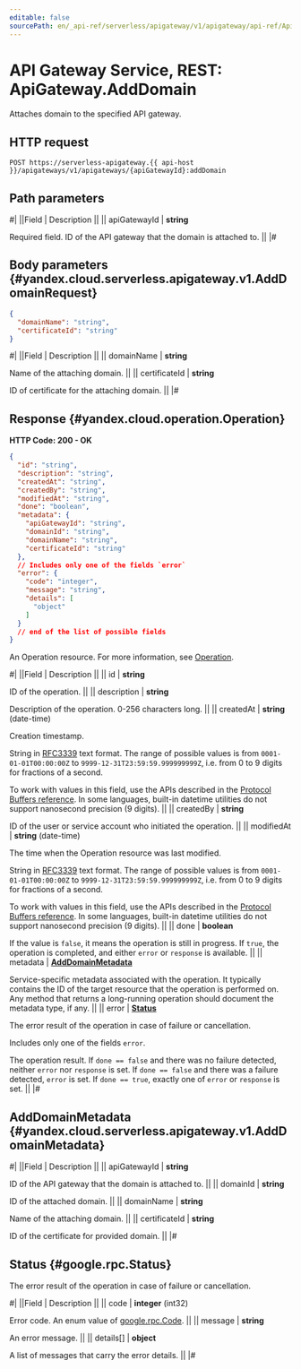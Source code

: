 ```yaml
---
editable: false
sourcePath: en/_api-ref/serverless/apigateway/v1/apigateway/api-ref/ApiGateway/addDomain.md
---
```


# API Gateway Service, REST: ApiGateway.AddDomain

Attaches domain to the specified API gateway.

## HTTP request

```
POST https://serverless-apigateway.{{ api-host }}/apigateways/v1/apigateways/{apiGatewayId}:addDomain
```

## Path parameters

#|
||Field | Description ||
|| apiGatewayId | **string**

Required field. ID of the API gateway that the domain is attached to. ||
|#

## Body parameters {#yandex.cloud.serverless.apigateway.v1.AddDomainRequest}

```json
{
  "domainName": "string",
  "certificateId": "string"
}
```

#|
||Field | Description ||
|| domainName | **string**

Name of the attaching domain. ||
|| certificateId | **string**

ID of certificate for the attaching domain. ||
|#

## Response {#yandex.cloud.operation.Operation}

**HTTP Code: 200 - OK**

```json
{
  "id": "string",
  "description": "string",
  "createdAt": "string",
  "createdBy": "string",
  "modifiedAt": "string",
  "done": "boolean",
  "metadata": {
    "apiGatewayId": "string",
    "domainId": "string",
    "domainName": "string",
    "certificateId": "string"
  },
  // Includes only one of the fields `error`
  "error": {
    "code": "integer",
    "message": "string",
    "details": [
      "object"
    ]
  }
  // end of the list of possible fields
}
```

An Operation resource. For more information, see [Operation](/docs/api-design-guide/concepts/operation).

#|
||Field | Description ||
|| id | **string**

ID of the operation. ||
|| description | **string**

Description of the operation. 0-256 characters long. ||
|| createdAt | **string** (date-time)

Creation timestamp.

String in [RFC3339](https://www.ietf.org/rfc/rfc3339.txt) text format. The range of possible values is from
`0001-01-01T00:00:00Z` to `9999-12-31T23:59:59.999999999Z`, i.e. from 0 to 9 digits for fractions of a second.

To work with values in this field, use the APIs described in the
[Protocol Buffers reference](https://developers.google.com/protocol-buffers/docs/reference/overview).
In some languages, built-in datetime utilities do not support nanosecond precision (9 digits). ||
|| createdBy | **string**

ID of the user or service account who initiated the operation. ||
|| modifiedAt | **string** (date-time)

The time when the Operation resource was last modified.

String in [RFC3339](https://www.ietf.org/rfc/rfc3339.txt) text format. The range of possible values is from
`0001-01-01T00:00:00Z` to `9999-12-31T23:59:59.999999999Z`, i.e. from 0 to 9 digits for fractions of a second.

To work with values in this field, use the APIs described in the
[Protocol Buffers reference](https://developers.google.com/protocol-buffers/docs/reference/overview).
In some languages, built-in datetime utilities do not support nanosecond precision (9 digits). ||
|| done | **boolean**

If the value is `false`, it means the operation is still in progress.
If `true`, the operation is completed, and either `error` or `response` is available. ||
|| metadata | **[AddDomainMetadata](#yandex.cloud.serverless.apigateway.v1.AddDomainMetadata)**

Service-specific metadata associated with the operation.
It typically contains the ID of the target resource that the operation is performed on.
Any method that returns a long-running operation should document the metadata type, if any. ||
|| error | **[Status](#google.rpc.Status)**

The error result of the operation in case of failure or cancellation.

Includes only one of the fields `error`.

The operation result.
If `done == false` and there was no failure detected, neither `error` nor `response` is set.
If `done == false` and there was a failure detected, `error` is set.
If `done == true`, exactly one of `error` or `response` is set. ||
|#

## AddDomainMetadata {#yandex.cloud.serverless.apigateway.v1.AddDomainMetadata}

#|
||Field | Description ||
|| apiGatewayId | **string**

ID of the API gateway that the domain is attached to. ||
|| domainId | **string**

ID of the attached domain. ||
|| domainName | **string**

Name of the attaching domain. ||
|| certificateId | **string**

ID of the certificate for provided domain. ||
|#

## Status {#google.rpc.Status}

The error result of the operation in case of failure or cancellation.

#|
||Field | Description ||
|| code | **integer** (int32)

Error code. An enum value of [google.rpc.Code](https://github.com/googleapis/googleapis/blob/master/google/rpc/code.proto). ||
|| message | **string**

An error message. ||
|| details[] | **object**

A list of messages that carry the error details. ||
|#